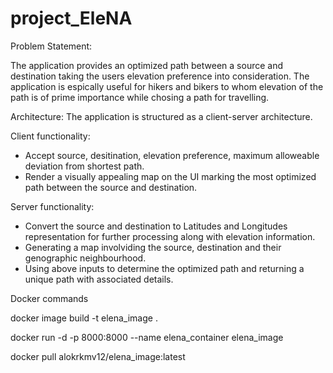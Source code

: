 # project_EleNA

Problem Statement:

The application provides an optimized path between a source and destination taking the users elevation preference into consideration. The application is espically useful for hikers and bikers to whom elevation of the path is of prime importance while chosing a path for travelling.

Architecture:
The application is structured as a client-server architecture.

  Client functionality: 
  - Accept source, desitination, elevation preference, maximum alloweable deviation from shortest path.
  - Render a visually appealing map on the UI marking the most optimized path between the source and destination.
  
  Server functionality:
  - Convert the source and destination to Latitudes and Longitudes representation for further processing along with elevation information.
  - Generating a map involviding the source, destination and their genographic neighbourhood.
  - Using above inputs to determine the optimized path and returning a unique path with associated details.


Docker commands

docker image build -t elena_image .

docker run -d -p 8000:8000 --name elena_container elena_image

docker pull alokrkmv12/elena_image:latest